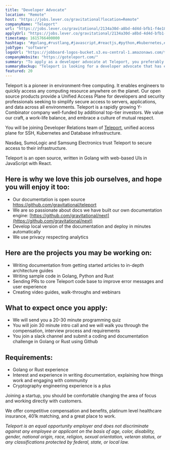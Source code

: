 ```yaml
---
title: "Developer Advocate"
location: "Remote"
host: "https://jobs.lever.co/gravitational?location=Remote"
companyName: "Teleport"
url: "https://jobs.lever.co/gravitational/2134a30d-a8bd-4d4d-bfb1-f4e181f55cee"
applyUrl: "https://jobs.lever.co/gravitational/2134a30d-a8bd-4d4d-bfb1-f4e181f55cee/apply"
timestamp: 1615766400000
hashtags: "#golang,#rustlang,#javascript,#reactjs,#python,#kubernetes,#ui/ux,#git,#analysis"
jobType: "software"
logoUrl: "https://jobboard-logos-bucket.s3.eu-central-1.amazonaws.com/teleport"
companyWebsite: "https://goteleport.com/"
summary: "To apply as a developer advocate at Teleport, you preferably need to have interest and experience in writing documentation, explaining how things work and engaging with community."
summaryBackup: "Teleport is looking for a developer advocate that has experience in: #golang, #rustlang, #javascript."
featured: 20
---
```


Teleport is a pioneer in environment-free computing. It enables engineers to quickly access any computing resource anywhere on the planet. Our open source products provide a Unified Access Plane for developers and security professionals seeking to simplify secure access to servers, applications, and data across all environments. Teleport is a rapidly growing Y-Combinator company well-funded by additional top-tier investors. We value our craft, a work-life balance, and embrace a culture of mutual respect.

You will be joining Developer Relations team of [Teleport](https://github.com/gravitational/teleport), unified access plane for SSH, Kubernetes and Database infrastructure.

Nasdaq, SumoLogic and Samsung Electronics trust Teleport to secure access to their infrastructure.

Teleport is an open source, written in Golang with web-based UIs in JavaScript with React.

## Here is why we love this job ourselves, and hope you will enjoy it too:

*   Our documentation is open source https://github.com/gravitational/teleport
*   We are so passionate about docs we have built our own documentation engine: [https://github.com/gravitational/next](https://github.com/gravitational/next)
*   Develop local version of the documentation and deploy in minutes automatically
*   We use privacy respecting analytics

## Here are the projects you may be working on:

*   Writing documentation from getting started articles to in-depth architecture guides
*   Writing sample code in Golang, Python and Rust
*   Sending PRs to core Teleport code base to improve error messages and user experience
*   Creating video guides, walk-throughs and webinars

## What to expect once you apply:

*   We will send you a 20-30 minute programming quiz
*   You will join 30 minute intro call and we will walk you through the compensation, interview process and requirements
*   You join a slack channel and submit a coding and documentation challenge in Golang or Rust using Github

## Requirements:

*   Golang or Rust experience
*   Interest and experience in writing documentation, explaining how things work and engaging with community
*   Cryptography engineering experience is a plus

Joining a startup, you should be comfortable changing the area of focus and working directly with customers.

We offer competitive compensation and benefits, platinum level healthcare insurance, 401k matching, and a great place to work.

_Teleport is an equal opportunity employer and does not discriminate against any employee or applicant on the basis of age, color, disability, gender, national origin, race, religion, sexual orientation, veteran status, or any classifications protected by federal, state, or local law._

